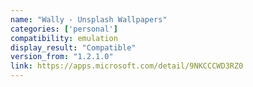 ```yaml
---
name: "Wally - Unsplash Wallpapers"
categories: ['personal']
compatibility: emulation
display_result: "Compatible"
version_from: "1.2.1.0"
link: https://apps.microsoft.com/detail/9NKCCCWD3RZ0
---
```

